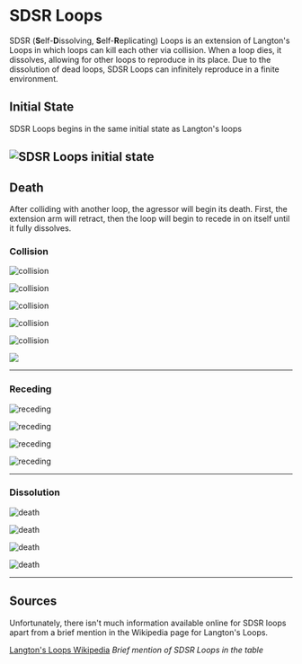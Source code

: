 # SDSR Loops
SDSR (**S**elf-**D**issolving, **S**elf-**R**eplicating) Loops is an extension of Langton's Loops in which loops can kill each other via collision. When a loop dies, it dissolves, allowing for other loops to reproduce in its place. Due to the dissolution of dead loops, SDSR Loops can infinitely reproduce in a finite environment.

## Initial State
SDSR Loops begins in the same initial state as Langton's loops

![SDSR Loops initial state](images/initial_state.png) 
---

## Death

After colliding with another loop, the agressor will begin its death. First, the extension arm will retract, then the loop will begin to recede in on itself until it fully dissolves. 

### Collision

![collision](images/collision_0.png) 

![collision](images/collision_1.png) 

![collision](images/collision_2.png) 

![collision](images/collision_3.png) 

![collision](images/collision_4.png) 

![](images/collision_5.png) 

---

### Receding

![receding](images/recede_0.png) 

![receding](images/recede_1.png) 

![receding](images/recede_2.png) 

![receding](images/recede_3.png) 

---

### Dissolution

![death](images/death_0.png) 

![death](images/death_1.png) 

![death](images/death_2.png) 

![death](images/death_3.png)

---

## Sources

Unfortunately, there isn't much information available online for SDSR loops apart from a brief mention in the Wikipedia page for Langton's Loops.

[Langton's Loops Wikipedia](https://en.wikipedia.org/wiki/Langton%27s_loops) *Brief mention of SDSR Loops in the table*
